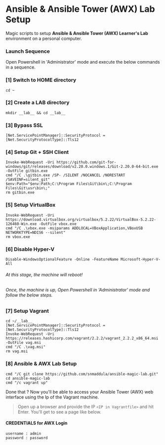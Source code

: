 # Ansible & Ansible Tower (AWX) Lab Setup
Magic scripts to setup <b>Ansible & Ansible Tower (AWX) Learner's Lab</b> environment on a personal computer.

### Launch Sequence
Open Powershell in 'Administrator' mode and execute the below commands in a sequence.

### [1] Switch to HOME directory 
    cd ~

### [2] Create a LAB directory
    mkdir __lab__ && cd __lab__

### [3] Bypass SSL
    [Net.ServicePointManager]::SecurityProtocol = [Net.SecurityProtocolType]::Tls12

### [4] Setup Git + SSH Client
    Invoke-WebRequest -Uri https://github.com/git-for-windows/git/releases/download/v2.20.0.windows.1/Git-2.20.0-64-bit.exe -OutFile gitbin.exe
    cmd "/C .\gitbin.exe /SP- /SILENT /NOCANCEL /NORESTART /SAVEINF=silent_git"
    $env:Path="$env:Path;C:\Program Files\Git\bin\;C:\Program Files\Git\usr\bin\;"
    rm gitbin.exe

### [5] Setup VirtualBox
    Invoke-WebRequest -Uri https://download.virtualbox.org/virtualbox/5.2.22/VirtualBox-5.2.22-126460-Win.exe -OutFile vbox.exe
    cmd "/C .\vbox.exe -msiparams ADDLOCAL=VBoxApplication,VBoxUSB NETWORKTYPE=NDIS6 --silent"
    rm vbox.exe
    
### [6] Disable Hyper-V
    Disable-WindowsOptionalFeature -Online -FeatureName Microsoft-Hyper-V-All
    
###### At this stage, the machine will reboot! 
###### Once, the machine is up, Open Powershell in 'Administrator' mode and follow the below steps.
    
### [7] Setup Vagrant
    cd ~/__lab__
    [Net.ServicePointManager]::SecurityProtocol = [Net.SecurityProtocolType]::Tls12
    Invoke-WebRequest -Uri https://releases.hashicorp.com/vagrant/2.2.2/vagrant_2.2.2_x86_64.msi -OutFile vag.msi
    cmd "/C .\vag.msi"
    rm vag.msi
    
### [8] Ansible & AWX Lab Setup
    cmd "/C git clone https://github.com/snmaddula/ansible-magic-lab.git"
    cd ansible-magic-lab
    cmd "/c vagrant up"
    
    
Done that ?
Now you'll be able to access your Ansible Tower (AWX) web interface using the Ip of the Vagrant machine.

> Open up a browser and provide the IP `<IP in Vagrantfile>` and hit Enter. You'll get to see a page like below.
[]()

#### CREDENTIALS for AWX Login
    username : admin
    password : password
